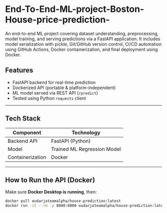 # End-To-End-ML-project-Boston-House-price-prediction-
An end-to-end ML project covering dataset understanding, preprocessing, model training, and serving predictions via a FastAPI application. It includes model serialization with pickle, Git/GitHub version control, CI/CD automation using GitHub Actions, Docker containerization, and final deployment using Docker.

## Features

-  FastAPI backend for real-time prediction  
-  Dockerized API (portable & platform-independent)  
-  ML model served via REST API (`/predict`)  
-  Tested using Python `requests` client  

---

##  Tech Stack

| Component | Technology |
|-----------|------------|
| Backend API | FastAPI (Python) |
| Model | Trained ML Regression Model |
| Containerization | Docker |

---

## How to Run the API (Docker)

Make sure **Docker Desktop is running**, then:

```bash
docker pull oudarjateamalpha/house-prediction:latest
docker run -it --rm -p 8000:8000 oudarjateamalpha/house-prediction:latest
```
